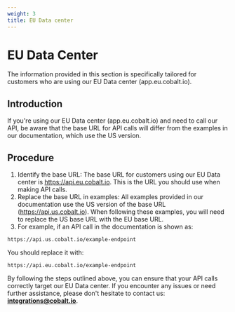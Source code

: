 ```yaml
---
weight: 3
title: EU Data center
---
```


<!-- markdown-link-check-disable -->

# EU Data Center
<aside class="notice">
The information provided in this section is specifically tailored for customers who are using our EU Data center (app.eu.cobalt.io).
</aside>

## Introduction
If you're using our EU Data center (app.eu.cobalt.io) and need to call our API, be aware that the base URL for API calls will differ from the examples in our documentation, which use the US version.
## Procedure
1. Identify the base URL: The base URL for customers using our EU Data center is https://api.eu.cobalt.io. This is the URL you should use when making API calls.
2. Replace the base URL in examples: All examples provided in our documentation use the US version of the base URL (https://api.us.cobalt.io). When following these examples, you will need to replace the US base URL with the EU base URL.
3. For example, if an API call in the documentation is shown as:

```https://api.us.cobalt.io/example-endpoint```

You should replace it with:

```https://api.eu.cobalt.io/example-endpoint```

By following the steps outlined above, you can ensure that your API calls correctly target our EU Data center. If you encounter any issues or need further assistance, please don't hesitate to contact us: <strong>[integrations@cobalt.io](mailto:integrations@cobalt.io)</strong>.

<!-- markdown-link-check-enable -->

